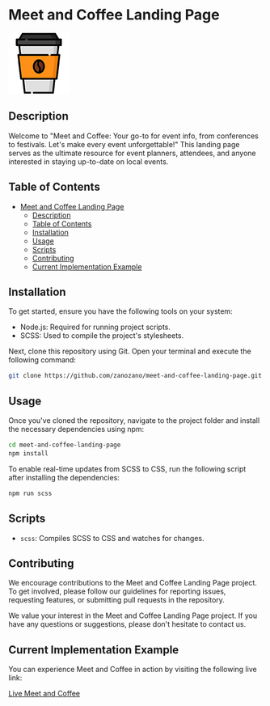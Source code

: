 # Meet and Coffee Landing Page

![Meet and Coffee Landing Page](/public/assets/img/favicon.png)

## Description

Welcome to "Meet and Coffee: Your go-to for event info, from conferences to festivals. Let's make every event unforgettable!" This landing page serves as the ultimate resource for event planners, attendees, and anyone interested in staying up-to-date on local events.

## Table of Contents

- [Meet and Coffee Landing Page](#meet-and-coffee-landing-page)
  - [Description](#description)
  - [Table of Contents](#table-of-contents)
  - [Installation](#installation)
  - [Usage](#usage)
  - [Scripts](#scripts)
  - [Contributing](#contributing)
  - [Current Implementation Example](#current-implementation-example)

## Installation

To get started, ensure you have the following tools on your system:

- Node.js: Required for running project scripts.
- SCSS: Used to compile the project's stylesheets.

Next, clone this repository using Git. Open your terminal and execute the following command:

```bash
git clone https://github.com/zanozano/meet-and-coffee-landing-page.git
```

## Usage

Once you've cloned the repository, navigate to the project folder and install the necessary dependencies using npm:

```bash
cd meet-and-coffee-landing-page
npm install
```

To enable real-time updates from SCSS to CSS, run the following script after installing the dependencies:

```bash
npm run scss
```

## Scripts

- `scss`: Compiles SCSS to CSS and watches for changes.

## Contributing

We encourage contributions to the Meet and Coffee Landing Page project. To get involved, please follow our guidelines for reporting issues, requesting features, or submitting pull requests in the repository.

We value your interest in the Meet and Coffee Landing Page project. If you have any questions or suggestions, please don't hesitate to contact us.

## Current Implementation Example

You can experience Meet and Coffee in action by visiting the following live link:

[Live Meet and Coffee](https://meet-and-coffee.web.app/)

